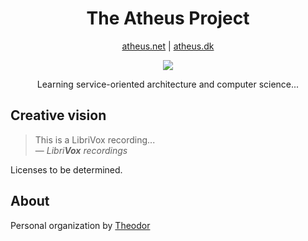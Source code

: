 <h1 align="center">The Atheus Project</h1>
<p align="center"><a href="https://atheus.dk">atheus.net</a> | <a href="https://atheus.net">atheus.dk</a></p>

<p align="center">
  <a href="https://skillicons.dev">
    <img src="https://skillicons.dev/icons?i=kubernetes&perline=1" />
  </a>
</p>
<p align="center">
  Learning service-oriented architecture and computer science...
</p>

## Creative vision
> This is a LibriVox recording...\
> &mdash; <cite>*Libri**Vox** recordings*</cite>

Licenses to be determined.

## About
Personal organization by [Theodor](https://github.com/7H30D0R)

[1]: [http://www.quotedb.com/quotes/2112](https://librivox.org/)
